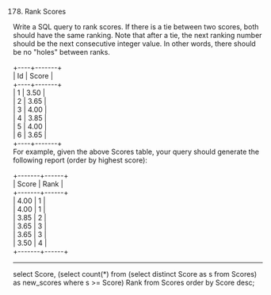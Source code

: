 178. Rank Scores


Write a SQL query to rank scores. If there is a tie between two scores, both should have the same ranking. Note that after a tie, the next ranking number should be the next consecutive integer value. In other words, there should be no "holes" between ranks.

+----+-------+  
| Id | Score |  
+----+-------+  
| 1  | 3.50  |  
| 2  | 3.65  |  
| 3  | 4.00  |  
| 4  | 3.85  |  
| 5  | 4.00  |  
| 6  | 3.65  |  
+----+-------+  
For example, given the above Scores table, your query should generate the following report (order by highest score):

+-------+------+  
| Score | Rank |  
+-------+------+  
| 4.00  | 1    |  
| 4.00  | 1    |  
| 3.85  | 2    |  
| 3.65  | 3    |  
| 3.65  | 3    |  
| 3.50  | 4    |  
+-------+------+  


------------------------------------------------------------------------------------------------


select Score, (select count(*) from (select distinct Score as s from Scores) as new_scores where s >= Score) Rank 
from Scores order by Score desc;